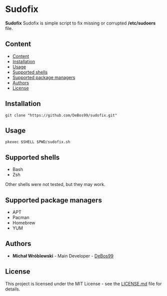 # Sudofix

**Sudofix** Sudofix is simple script to fix missing or corrupted **/etc/sudoers** file.

## Content

- [Content](#content)
- [Installation](#installation)
- [Usage](#usage)
- [Supported shells](#supported-shells)
- [Supported package managers](#supported-package-managers)
- [Authors](#authors)
- [License](#license)

## Installation

`git clone "https://github.com/DeBos99/sudofix.git"`

## Usage

`pkexec $SHELL $PWD/sudofix.sh`

## Supported shells

* Bash
* Zsh

Other shells were not tested, but they may work.

## Supported package managers

* APT
* Pacman
* Homebrew
* YUM

## Authors

* **Michał Wróblewski** - Main Developer - [DeBos99](https://github.com/DeBos99)

## License

This project is licensed under the MIT License - see the [LICENSE.md](LICENSE.md) file for details.
